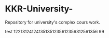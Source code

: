 # KKR-University-
Repository for university's complex cours work.

test 122131241241351351235612356312561356 99

